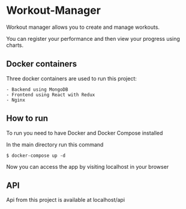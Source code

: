 # Workout-Manager

Workout manager allows you to create and manage workouts.

You can register your performance and then view your progress using charts.

## Docker containers

Three docker containers are used to run this project:

    - Backend using MongoDB
    - Frontend using React with Redux
    - Nginx

## How to run

To run you need to have Docker and Docker Compose installed

In the main directory run this command

```
$ docker-compose up -d
```
Now you can access the app by visiting localhost in your browser

## API

Api from this project is available at localhost/api

